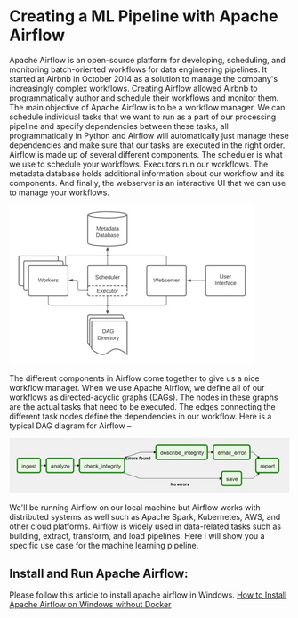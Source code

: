 # Creating a ML Pipeline with Apache Airflow
Apache Airflow is an open-source platform for developing, scheduling, and monitoring batch-oriented workflows for data engineering pipelines. It started at Airbnb in October 2014 as a solution to manage the company's increasingly complex workflows. Creating Airflow allowed Airbnb to programmatically author and schedule their workflows and monitor them. The main objective of Apache Airflow is to be a workflow manager. We can schedule individual tasks that we want to run as a part of our processing pipeline and specify dependencies between these tasks, all programmatically in Python and Airflow will automatically just manage these dependencies and make sure that our tasks are executed in the right order. 
Airflow is made up of several different components. The scheduler is what we use to schedule your workflows. Executors run our workflows. The metadata database holds additional information about our workflow and its components. And finally, the webserver is an interactive UI that we can use to manage your workflows. 

![Airflow Architechture](images/Airflow_Arch.jpg?raw=true)


The different components in Airflow come together to give us a nice workflow manager. When we use Apache Airflow, we define all of our workflows as directed-acyclic graphs (DAGs). The nodes in these graphs are the actual tasks that need to be executed. The edges connecting the different task nodes define the dependencies in our workflow. Here is a typical DAG diagram for Airflow –

![Sample DAG](images/Sample_Airflow_Dag.jpg?raw=true)

We'll be running Airflow on our local machine but Airflow works with distributed systems as well such as Apache Spark, Kubernetes, AWS, and other cloud platforms.  Airflow is widely used in data-related tasks such as building, extract, transform, and load pipelines. Here I will show you a specific use case for the machine learning pipeline.

## Install and Run Apache Airflow: 

Please follow this article to install apache airflow in Windows.
[How to Install Apache Airflow on Windows without Docker]([https://www.kaggle.com/code/parulpandey/penguin-dataset-the-new-iris/data](https://www.freecodecamp.org/news/install-apache-airflow-on-windows-without-docker/)https://www.freecodecamp.org/news/install-apache-airflow-on-windows-without-docker/)
